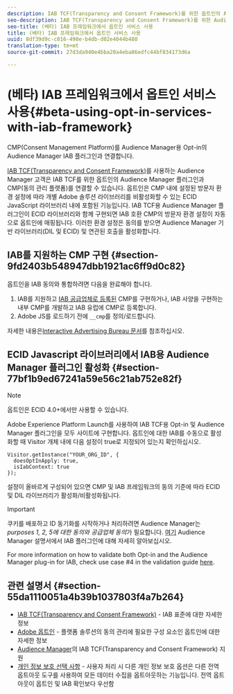 ```yaml
---
description: IAB TCF(Transparency and Consent Framework)를 위한 옵트인의 Audience Manager 플러그인과 CMP(동의 관리 플랫폼)를 연결합니다.
seo-description: IAB TCF(Transparency and Consent Framework)를 위한 Audience Manager 플러그인과 CMP(동의 관리 플랫폼)를 연결합니다.
seo-title: (베타) IAB 프레임워크에서 옵트인 서비스 사용
title: (베타) IAB 프레임워크에서 옵트인 서비스 사용
uuid: 8df39d9c-c016-490e-b4db-d02e4044b480
translation-type: tm+mt
source-git-commit: 27d3da940e4bba20a4eba86edfc44bf834173d6a

---
```



# (베타) IAB 프레임워크에서 옵트인 서비스 사용{#beta-using-opt-in-services-with-iab-framework}

CMP(Consent Management Platform)를 Audience Manager용 Opt-in의 Audience Manager IAB 플러그인과 연결합니다.

[IAB TCF(Transparency and Consent Framework)](https://iabtechlab.com/standards/gdpr-transparency-and-consent-framework/)를 사용하는 Audience Manager 고객은 IAB TCF를 위한 옵트인의 Audience Manager 플러그인과 CMP(동의 관리 플랫폼)를 연결할 수 있습니다. 옵트인은 CMP 내에 설정된 방문자 환경 설정에 따라 개별 Adobe 솔루션 라이브러리를 비활성화할 수 있는 ECID JavaScript 라이브러리 내에 포함된 기능입니다. IAB TCF용 Audience Manager 플러그인이 ECID 라이브러리와 함께 구현되면 IAB 호환 CMP의 방문자 환경 설정이 자동으로 옵트인에 매핑됩니다. 이러한 환경 설정은 동의를 받으면 Audience Manager 기반 라이브러리(DIL 및 ECID) 및 연관된 호출을 활성화합니다.

## IAB를 지원하는 CMP 구현 {#section-9fd2403b548947dbb1921ac6ff9d0c82}

옵트인을 IAB 동의와 통합하려면 다음을 완료해야 합니다.

1. IAB를 지원하고 [IAB 공급업체로 등록된](https://vendorlist.consensu.org/vendorlist.json) CMP를 구현하거나, IAB 사양을 구현하는 내부 CMP를 개발하고 IAB 유럽에 CMP로 등록합니다.
1. Adobe JS를 로드하기 전에 `__cmp`를 정의/로드합니다.

자세한 내용은[Interactive Advertising Bureau 문서](https://github.com/InteractiveAdvertisingBureau/GDPR-Transparency-and-Consent-Framework/blob/master/v1.1%20Implementation%20Guidelines.md)를 참조하십시오.

## ECID Javascript 라이브러리에서 IAB용 Audience Manager 플러그인 활성화 {#section-77bf1b9ed67241a59e56c21ab752e82f}

>[!NOTE]
>
>옵트인은 ECID 4.0+에서만 사용할 수 있습니다.

Adobe Experience Platform Launch를 사용하여 IAB TCF용 Opt-in 및 Audience Manager 플러그인을 모두 사이트에 구현합니다. 옵트인에 대한 IAB를 수동으로 활성화할 때 Visitor 개체 내에 다음 설정이 true로 지정되어 있는지 확인하십시오.

```
Visitor.getInstance("YOUR_ORG_ID", {  
  doesOptInApply: true,   
  isIabContext: true   
});
```

설정이 올바르게 구성되어 있으면 CMP 및 IAB 프레임워크의 동의 기준에 따라 ECID 및 DIL 라이브러리가 활성화/비활성화됩니다.

>[!IMPORTANT]
>
>쿠키를 배포하고 ID 동기화를 시작하거나 처리하려면 Audience Manager는 *purposes 1, 2, 5에 대한 동의와 공급업체 동의*&#x200B;가 필요합니다. [여기](https://docs.adobe.com/help/en/audience-manager/user-guide/overview/gdpr/aam-iab-plugin.html) Audience Manager 설명서에서 IAB 플러그인에 대해 자세히 알아보십시오.

For more information on how to validate both Opt-in and the Audience Manager plug-in for IAB, check use case #4 in the validation guide [here](../../implementation-guides/opt-in-service/testing-optin-and-iab-plugin.md#section-ca5c6f92fbdf4fd29b4acb6b644efbd0).

## 관련 설명서 {#section-55da1110051a4b39b1037803f4a7b264}

* [IAB TCF(Transparency and Consent Framework)](https://iabtechlab.com/standards/gdpr-transparency-and-consent-framework/) - IAB 표준에 대한 자세한 정보
* [Adobe 옵트인](../../implementation-guides/opt-in-service/optin-overview.md#concept-f9b5db0d27a245fbadd3e19162319360) - 플랫폼 솔루션의 동의 관리에 필요한 구성 요소인 옵트인에 대한 자세한 정보
* [Audience Manager](https://marketing-beta.adobe.com/resources/help/aam/iab-support/aam-iab-support.html)의 IAB TCF(Transparency and Consent Framework) 지원
* [개인 정보 보호 선택 사항](https://www.adobe.com/privacy/opt-out.html#customeruse) - 사용자 처리 시 다른 개인 정보 보호 옵션은 다른 전역 옵트아웃 도구를 사용하여 모든 데이터 수집을 옵트아웃하는 기능입니다. 전역 옵트아웃이 옵트인 및 IAB 확인보다 우선함

